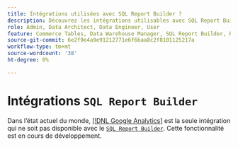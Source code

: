 ```yaml
---
title: Intégrations utilisées avec SQL Report Builder ?
description: Découvrez les intégrations utilisables avec SQL Report Builder.
role: Admin, Data Architect, Data Engineer, User
feature: Commerce Tables, Data Warehouse Manager, SQL Report Builder, Reports
source-git-commit: 6e2f9e4a9e91212771e6f6baa8c2f8101125217a
workflow-type: tm+mt
source-wordcount: '38'
ht-degree: 0%

---
```


# Intégrations `SQL Report Builder`

Dans l’état actuel du monde, [[!DNL Google Analytics]](../importing-data/integrations/google-analytics.md) est la seule intégration qui ne soit pas disponible avec le [`SQL Report Builder`](../dev-reports/sql-rpt-bldr.md). Cette fonctionnalité est en cours de développement.
